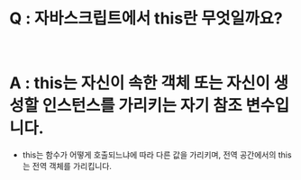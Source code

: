 # Q : 자바스크립트에서 this란 무엇일까요?

<br />

# A : this는 자신이 속한 객체 또는 자신이 생성할 인스턴스를 가리키는 자기 참조 변수입니다.

- this는 함수가 어떻게 호출되느냐에 따라 다른 값을 가리키며, 전역 공간에서의 this는 전역 객체를 가리킵니다.
